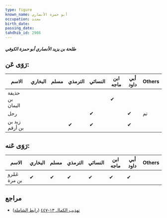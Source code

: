 ```yaml
---
type: figure
known_name: أبو حمزة الأنصاري
occupation: محدث
birth_date:
passing_date:
tahdhib_id: 2986
---
```

##### طلحة بن يزيد الأنصاري أبو حمزة الكوفي

## رَوَى عَن:
| الاسم           | البخاري | مسلم | الترمذي | النسائي | ابن ماجه | أبي داود | Others |
| --------------- | ------- | ---- | ------- | ------- | -------- | -------- | ------ |
| حذيفة بن اليمان |         |      |         |         | ✔        |          |        |
| رجل             |         |      |         | ✔       |          | ✔        | تم     |
| زيد بن بن أرقم  |         |      | ✔       | ✔       |          | ✔        |        |
## رَوَى عَنه:
| الاسم         | البخاري | مسلم | الترمذي | النسائي | ابن ماجه | أبي داود | Others |
| ------------- | ------- | ---- | ------- | ------- | -------- | -------- | ------ |
| عَمْرو بن مرة | ✔       | ✔    | ✔       | ✔       | ✔        | ✔        |        |
## مراجع
- [تهذيب الكمال ١٣-٤٤٧](obsidian://open?vault=Tahdhib-al-Kamal&file=Figures/٢٩٨٦-طلحة%20بن%20يزيد%20الأنصاري%20أبو%20حمزة%20الكوفي) ([رابط الشاملة](https://shamela.ws/book/3722/6828))